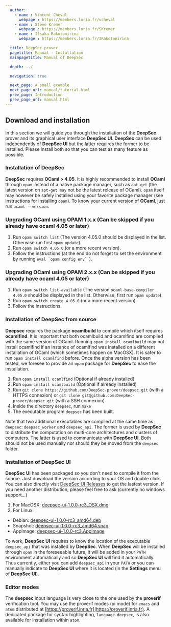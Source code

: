 ```yaml
---
  author:
    - name : Vincent Cheval
      webpage : https://members.loria.fr/vcheval
    - name : Steve Kremer
      webpage : https://members.loria.fr/SKremer
    - name : Itsaka Rakotonirina
      webpage : https://members.loria.fr/IRakotonirina

  title: DeepSec prover
  pagetitle: Manual - Installation
  mainpagetitle: Manual of DeepSec

  depth: ../

  navigation: true

  next_page: A small example
  next_page_url: manual/tutorial.html
  prev_page: Introduction
  prev_page_url: manual.html
---
```


## Download and installation

In this section we will guide you through the installation of the
**DeepSec** prover and its graphical user interface **DeepSec UI**.
**DeepSec** can be used independently of **DeepSec UI** but the latter
requires the former to be installed.  Please install both so that you
can test as many feature as possible.


### Installation of DeepSec

**DeepSec** requires **OCaml > 4.05**.  It is highly recommended to install **OCaml** through `opam` instead of a native package manager, such as `apt-get` (the latest version on `apt-get may` not be the latest release of OCaml). `opam` itself may however be safely installed using your favorite package manager (see instructions for installing `opam`).
To know your current version of **OCaml**, just run `ocaml --version`.

### Upgrading OCaml using OPAM 1.x.x (Can be skipped if you already have ocaml 4.05 or later)

1. Run `opam switch list` (The version 4.05.0 should be displayed in the list. Otherwise run first `opam update`).
2. Run `opam switch 4.05.0` (or a more recent version).
3. Follow the instructions (at the end do not forget to set the environment by running ``eval `opam config env` ``).

### Upgrading OCaml using OPAM 2.x.x (Can be skipped if you already have ocaml 4.05 or later)

1. Run `opam switch list-available` (The version `ocaml-base-compiler 4.05.0` should be displayed in the list. Otherwise, first run `opam update`).
2. Run `opam switch create 4.05.0` (or a more recent version).
3. Follow the instructions.

### Installation of DeepSec from source

**Deepsec** requires the package **ocamlbuild** to compile which itself requires **ocamlfind**. It is important that both ocamlbuild and ocamlfind are compiled with the same version of OCaml. Running `opam install ocamlbuild` may not install ocamlfind if an instance of ocamlfind was installed on a different installation of OCaml (which sometimes happen on MacOSX). It is safer to run `opam install ocamlfind` before.
Once the alpha version has been tested, we foresee to provide an `opam` package for **DeepSec** to ease the installation.

1. Run `opam install ocamlfind` (Optional if already installed)
2. Run `opam install ocamlbuild` (Optional if already installed)
3. Run `git clone https://github.com/DeepSec-prover/deepsec.git` (with a HTTPS connexion) or `git clone git@github.com:DeepSec-prover/deepsec.git` (with a SSH connexion)
4. Inside the directory `deepsec`, run `make`
5. The executable program `deepsec` has been built.

Note that two additional executables are compiled at the same time as `deepsec`: `deepsec_worker` and `deepsec_api`. The former is used by **DeepSec** to distribute the computation on multi-core architectures and clusters of computers. The latter is used to communicate with **DeepSec UI**. Both should not be used manually nor should they be moved from the `deepsec` folder.

### Installation of DeepSec UI

**DeepSec UI** has been packaged so you don't need to compile it from the source. Just download the version according to your OS and double click. You can also directly visit [DeepSec UI Releases](https://github.com/DeepSec-prover/deepsec_ui/releases) to get the lastest version. If you need another distribution, please feel free to ask (currently no windows support...)

1. For MacOSX: [deepsec-ui-1.0.0-rc3_OSX.dmg](https://github.com/DeepSec-prover/deepsec_ui/releases/download/v1.0.0-rc3/deepsec-ui-1.0.0-rc3_OSX.dmg)
2. For Linux:
  - Debian: [deepsec-ui-1.0.0-rc3_amd64.deb](https://github.com/DeepSec-prover/deepsec_ui/releases/download/v1.0.0-rc3/deepsec-ui-1.0.0-rc3_amd64.deb)
  - Snapshot: [deepsec-ui-1.0.0-rc3_amd64.snap](https://github.com/DeepSec-prover/deepsec_ui/releases/download/v1.0.0-rc3/deepsec-ui-1.0.0-rc3_amd64.snap)
  - AppImage: [deepsec-ui-1.0.0-rc3.AppImage](https://github.com/DeepSec-prover/deepsec_ui/releases/download/v1.0.0-rc3/deepsec-ui-1.0.0-rc3.AppImage)

To work, **DeepSec UI** requires to know the location of the executable `deepsec_api` that was installed by **DeepSec**. When **DeepSec** will be installed through `opam` in the foreseeable future, it will be added in your `PATH` environment automatically and so **DeepSec UI** will find it automatically. Thus currently, either you can add `deepsec_api` in your `PATH` or you can manually indicate to **DeepSec UI** where it is located (in the **Settings** menu of **DeepSec UI**).


### Editor modes

The **deepsec** input language is very close to the one used by the **proverif** verification tool.
You may use the proverif modes (pi mode) for `emacs` and `atom` distributed at [https://proverif.inria.fr](https://proverif.inria.fr).
A dedicated package for syntax highlighting, `language-deepsec`, is also available for installation within `atom`.


<!-- Written by Steve -->
